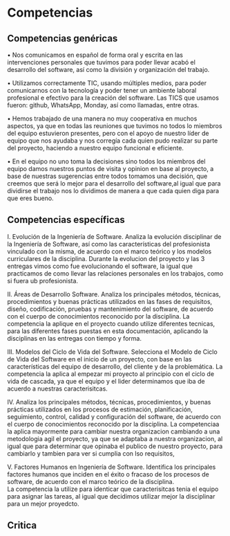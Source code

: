 # Competencias 
## Competencias genéricas

• Nos comunicamos en español de forma oral y escrita en las intervenciones personales que tuvimos para poder llevar acabó el desarrollo del software, así como la división y organización del trabajo. 

• Utilizamos correctamente TIC, usando múltiples medios, para poder comunicarnos con la tecnología y poder tener un ambiente laboral profesional e efectivo para la creación del software. Las TICS que usamos fueron: github, WhatsApp, Monday, así como llamadas, entre otras.

• Hemos trabajado de una manera no muy cooperativa en muchos aspectos, ya que en todas las reuniones que tuvimos no todos lo miembros del equipo  estuvieron presentes, pero con el apoyo de nuestro líder de equipo que nos ayudaba y nos corregía cada quien pudo realizar su parte del proyecto, haciendo a nuestro equipo funcional e eficiente.

• En el equipo no uno toma la decisiones sino todos  los miembros del equipo damos nuestros puntos de visita y opinion en base al proyecto, a base de nuestras sugerencias entre todos tomamos una decisión, que creemos que será lo mejor para el desarrollo del software,al igual que para dividirse el trabajo nos lo dividimos de manera a que cada quien diga para que eres bueno. 


## Competencias específicas

I.	Evolución de la Ingeniería de Software.	Analiza la evolución disciplinar de la Ingeniería de Software, así como las características del profesionista vinculado con la misma, de acuerdo con el marco teórico y los modelos curriculares de la disciplina.
Durante la evolucion del proyecto y las 3 entregas vimos como fue evolucionando el software,  la igual que practicamos de como llevar las relaciones personales en los trabajos, como si fuera ub profesionista. 

II.	Áreas de Desarrollo Software.	Analiza los principales métodos, técnicas, procedimientos y buenas prácticas utilizados en las fases de requisitos, diseño, codificación, pruebas y mantenimiento del software, de acuerdo con el cuerpo de conocimientos reconocido por la disciplina.	
La competencia la aplique en el proyecto cuando utilize diferentes tecnicas, para las diferentes fases puestas en esta documentación, aplicando la disciplinas en las entregas con tiempo y forma.

III.	Modelos del Ciclo de Vida del Software.	Selecciona el Modelo de Ciclo de Vida del Software en el inicio de un proyecto, con base en las características del equipo de desarrollo, del cliente y de la problemática.	
La competencia la aplica al empezar mi proyecto al principio con el ciclo de vida de cascada, ya que el equipo y el lider determinamos que iba de acuerdo a nuestras caracterisitcas.

IV. Analiza los principales métodos, técnicas, procedimientos, y buenas prácticas utilizados en los procesos de estimación, planificación, seguimiento, control, calidad y configuración del software, de acuerdo con el cuerpo de conocimientos reconocido por la disciplina.
La competenciaa la aplica mayormente para cambiar nuestra organizacion cambiando  a una metodologia agil el proyecto, ya que se adaptaba a nuestra organizacion, al igual que para determinar que opinaba el publico de nuestro proyecto, para cambiarlo y tambien para ver si cumplia con lso requisitos, 

V.	Factores Humanos en Ingeniería de Software.	Identifica los principales factores humanos que inciden en el éxito o fracaso de los procesos de software, de acuerdo con el marco teórico de la disciplina.	
La competencia la utilize para identicar que caracterisitcas tenia el equipo para asignar las tareas, al igual que decidimos utilizar mejor la disciplinar para un mejor proyedcto. 

## Critica
